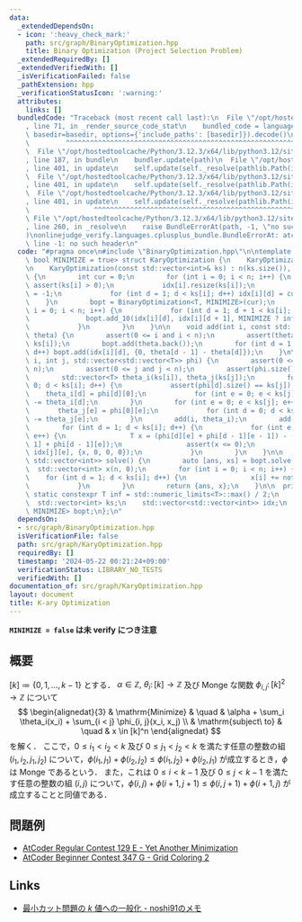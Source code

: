 ```yaml
---
data:
  _extendedDependsOn:
  - icon: ':heavy_check_mark:'
    path: src/graph/BinaryOptimization.hpp
    title: Binary Optimization (Project Selection Problem)
  _extendedRequiredBy: []
  _extendedVerifiedWith: []
  _isVerificationFailed: false
  _pathExtension: hpp
  _verificationStatusIcon: ':warning:'
  attributes:
    links: []
  bundledCode: "Traceback (most recent call last):\n  File \"/opt/hostedtoolcache/Python/3.12.3/x64/lib/python3.12/site-packages/onlinejudge_verify/documentation/build.py\"\
    , line 71, in _render_source_code_stat\n    bundled_code = language.bundle(stat.path,\
    \ basedir=basedir, options={'include_paths': [basedir]}).decode()\n          \
    \         ^^^^^^^^^^^^^^^^^^^^^^^^^^^^^^^^^^^^^^^^^^^^^^^^^^^^^^^^^^^^^^^^^^^^^^^^^^^^^^^^^\n\
    \  File \"/opt/hostedtoolcache/Python/3.12.3/x64/lib/python3.12/site-packages/onlinejudge_verify/languages/cplusplus.py\"\
    , line 187, in bundle\n    bundler.update(path)\n  File \"/opt/hostedtoolcache/Python/3.12.3/x64/lib/python3.12/site-packages/onlinejudge_verify/languages/cplusplus_bundle.py\"\
    , line 401, in update\n    self.update(self._resolve(pathlib.Path(included), included_from=path))\n\
    \  File \"/opt/hostedtoolcache/Python/3.12.3/x64/lib/python3.12/site-packages/onlinejudge_verify/languages/cplusplus_bundle.py\"\
    , line 401, in update\n    self.update(self._resolve(pathlib.Path(included), included_from=path))\n\
    \  File \"/opt/hostedtoolcache/Python/3.12.3/x64/lib/python3.12/site-packages/onlinejudge_verify/languages/cplusplus_bundle.py\"\
    , line 401, in update\n    self.update(self._resolve(pathlib.Path(included), included_from=path))\n\
    \                ^^^^^^^^^^^^^^^^^^^^^^^^^^^^^^^^^^^^^^^^^^^^^^^^^^^^^^^^^\n \
    \ File \"/opt/hostedtoolcache/Python/3.12.3/x64/lib/python3.12/site-packages/onlinejudge_verify/languages/cplusplus_bundle.py\"\
    , line 260, in _resolve\n    raise BundleErrorAt(path, -1, \"no such header\"\
    )\nonlinejudge_verify.languages.cplusplus_bundle.BundleErrorAt: atcoder/maxflow.hpp:\
    \ line -1: no such header\n"
  code: "#pragma once\n#include \"BinaryOptimization.hpp\"\n\ntemplate <typename T,\
    \ bool MINIMIZE = true> struct KaryOptimization {\n    KaryOptimization() = default;\n\
    \n    KaryOptimization(const std::vector<int>& ks) : n(ks.size()), ks(ks), idx(ks.size())\
    \ {\n        int cur = 0;\n        for (int i = 0; i < n; i++) {\n           \
    \ assert(ks[i] > 0);\n            idx[i].resize(ks[i]);\n            idx[i][0]\
    \ = -1;\n            for (int d = 1; d < ks[i]; d++) idx[i][d] = cur++;\n    \
    \    }\n        bopt = BinaryOptimization<T, MINIMIZE>(cur);\n        for (int\
    \ i = 0; i < n; i++) {\n            for (int d = 1; d + 1 < ks[i]; d++) {\n  \
    \              bopt.add_10(idx[i][d], idx[i][d + 1], MINIMIZE ? inf : -inf);\n\
    \            }\n        }\n    }\n\n    void add(int i, const std::vector<T>&\
    \ theta) {\n        assert(0 <= i and i < n);\n        assert(theta.size() ==\
    \ ks[i]);\n        bopt.add(theta.back());\n        for (int d = 1; d < ks[i];\
    \ d++) bopt.add(idx[i][d], {0, theta[d - 1] - theta[d]});\n    }\n\n    void add(int\
    \ i, int j, std::vector<std::vector<T>> phi) {\n        assert(0 <= i and i <\
    \ n);\n        assert(0 <= j and j < n);\n        assert(phi.size() == ks[i]);\n\
    \        std::vector<T> theta_i(ks[i]), theta_j(ks[j]);\n        for (int d =\
    \ 0; d < ks[i]; d++) {\n            assert(phi[d].size() == ks[j]);\n        \
    \    theta_i[d] = phi[d][0];\n            for (int e = 0; e < ks[j]; e++) phi[d][e]\
    \ -= theta_i[d];\n        }\n        for (int e = 0; e < ks[j]; e++) {\n     \
    \       theta_j[e] = phi[0][e];\n            for (int d = 0; d < ks[i]; d++) phi[d][e]\
    \ -= theta_j[e];\n        }\n        add(i, theta_i);\n        add(j, theta_j);\n\
    \        for (int d = 1; d < ks[i]; d++) {\n            for (int e = 1; e < ks[j];\
    \ e++) {\n                T x = (phi[d][e] + phi[d - 1][e - 1]) - (phi[d][e -\
    \ 1] + phi[d - 1][e]);\n                assert(x <= 0);\n                bopt.add(idx[i][d],\
    \ idx[j][e], {x, 0, 0, 0});\n            }\n        }\n    }\n\n    std::pair<T,\
    \ std::vector<int>> solve() {\n        auto [ans, xs] = bopt.solve();\n      \
    \  std::vector<int> x(n, 0);\n        for (int i = 0; i < n; i++) {\n        \
    \    for (int d = 1; d < ks[i]; d++) {\n                x[i] += not xs[idx[i][d]];\n\
    \            }\n        }\n        return {ans, x};\n    }\n\n  private:\n   \
    \ static constexpr T inf = std::numeric_limits<T>::max() / 2;\n    int n;\n  \
    \  std::vector<int> ks;\n    std::vector<std::vector<int>> idx;\n    BinaryOptimization<T,\
    \ MINIMIZE> bopt;\n};\n"
  dependsOn:
  - src/graph/BinaryOptimization.hpp
  isVerificationFile: false
  path: src/graph/KaryOptimization.hpp
  requiredBy: []
  timestamp: '2024-05-22 00:21:24+09:00'
  verificationStatus: LIBRARY_NO_TESTS
  verifiedWith: []
documentation_of: src/graph/KaryOptimization.hpp
layout: document
title: K-ary Optimization
---
```


**`MINIMIZE = false` は未 verify につき注意**

## 概要
$[k] \coloneqq \{0, 1, \dots , k - 1\}$ とする．
$\alpha \in \mathbb{Z},\ \theta_i \colon [k] \to \mathbb{Z}$ 及び Monge な関数 $\phi_{i, j} \colon [k]^2 \to \mathbb{Z}$ について
$$
\begin{alignedat}{3}
    & \mathrm{Minimize}     & \quad & \alpha + \sum_i \theta_i(x_i) + \sum_{i < j} \phi_{i, j}(x_i, x_j) \\
    & \mathrm{subject\ to}  & \quad & x \in [k]^n
\end{alignedat}
$$
を解く．
ここで，$0 \leq i_1 < i_2 < k$ 及び $0 \leq j_1 < j_2 < k$ を満たす任意の整数の組 $(i_1, i_2, j_1, j_2)$ について，$\phi(i_1, j_1) + \phi(i_2, j_2) \leq \phi(i_1, j_2) + \phi(i_2, j_1)$ が成立するとき，$\phi$ は Monge であるという．
また，これは $0 \leq i < k - 1$ 及び $0 \leq j < k - 1$ を満たす任意の整数の組 
$(i, j)$ について，$\phi(i, j) + \phi(i + 1, j + 1) \leq \phi(i, j + 1) + \phi(i + 1, j)$ が成立することと同値である．

## 問題例
- [AtCoder Regular Contest 129 E - Yet Another Minimization](https://atcoder.jp/contests/arc129/tasks/arc129_e?lang=ja)
- [AtCoder Beginner Contest 347 G - Grid Coloring 2](https://atcoder.jp/contests/abc347/tasks/abc347_g)

## Links
- [最小カット問題の $k$ 値への一般化 - noshi91のメモ](https://noshi91.hatenablog.com/entry/2021/06/29/044225)